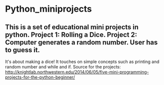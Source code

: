 # Python_miniprojects
This is a set of educational mini projects in python.
Project 1: Rolling a Dice.
Project 2: Computer generates a random number. User has to guess it.
-----------------------
It's about making a dice! It touches on simple concepts such as printing and random number and while and if.
Source for the projects:
http://knightlab.northwestern.edu/2014/06/05/five-mini-programming-projects-for-the-python-beginner/
